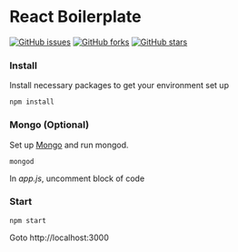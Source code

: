 # React Boilerplate
[![GitHub issues](https://img.shields.io/github/issues/vemuez/react-boilerplate.svg)](https://github.com/vemuez/react-boilerplate/issues)
[![GitHub forks](https://img.shields.io/github/forks/vemuez/react-boilerplate.svg)](https://github.com/vemuez/react-boilerplate/network)
[![GitHub stars](https://img.shields.io/github/stars/vemuez/react-boilerplate.svg)](https://github.com/vemuez/react-boilerplate/stargazers)

### Install
Install necessary packages to get your environment set up
```
npm install
```
### Mongo (Optional)
Set up [Mongo](https://docs.mongodb.com/manual/installation/) and run mongod.
```
mongod
```
In *app.js*, uncomment block of code

### Start
```
npm start
```
Goto http://localhost:3000